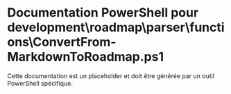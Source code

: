 # Documentation PowerShell pour development\roadmap\parser\functions\ConvertFrom-MarkdownToRoadmap.ps1

Cette documentation est un placeholder et doit être générée par un outil PowerShell spécifique.
